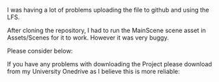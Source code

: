 I was having a lot of problems uploading the file to github and using the LFS.

After cloning the repository, I had to run the MainScene scene asset in Assets/Scenes for it to work.
However it was very buggy.

Please consider below:

If you have any problems with downloading the Project please download from my University Onedrive as I believe this is more reliable:
